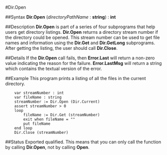 
#Dir.Open

##Syntax
**Dir.Open** (_directoryPathName_ : **string**) : **int**



##Description
**Dir.Open** is part of a series of four subprograms that help users get directory listings. **Dir.Open** returns a directory stream number if the directory could be opened. This stream number can be used to get file names and information using the **Dir.Get** and **Dir.GetLong** subprograms. After getting the listing, the user should call **Dir.Close**.



##Details
If the **Dir.Open** call fails, then **Error.Last** will return a non-zero value indicating the reason for the failure. **Error.LastMsg** will return a string which contains the textual version of the error.



##Example
This program prints a listing of all the files in the current directory.


        var streamNumber : int
        var fileName : string
        streamNumber := Dir.Open (Dir.Current)
        assert streamNumber > 0
        loop
            fileName := Dir.Get (streamNumber)
            exit when fileName = ""
            put fileName
        end loop
        Dir.Close (streamNumber)
##Status
Exported qualified.
This means that you can only call the function by calling **Dir.Open**, not by calling **Open**.


